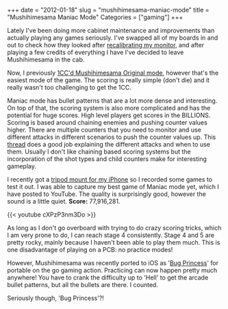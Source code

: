 +++
date = "2012-01-18"
slug = "mushihimesama-maniac-mode"
title = "Mushihimesama Maniac Mode"
Categories = ["gaming"]
+++

Lately I've been doing more cabinet maintenance and improvements than actually playing any games seriously. I've swapped all of my boards in and out to check how they looked after [recalibrating my monitor](/posts/astro-city-monitor-calibration/), and after playing a few credits of everything I have I've decided to leave Mushihimesama in the cab.

Now, I previously [1CC'd Mushihimesama Original mode](/posts/mushihimesama-1cc/), however that's the easiest mode of the game. The scoring is really simple (don't die) and it really wasn't too challenging to get the 1CC. 

Maniac mode has bullet patterns that are a lot more dense and interesting. On top of that, the scoring system is also more complicated and has the potential for huge scores. High level players get scores in the BILLIONS. Scoring is based around chaining enemies and pushing counter values higher. There are multiple counters that you need to monitor and use different attacks in different scenarios to push the counter values up. This [thread](http://www.cave-stg.com/forum/index.php?topic=4.msg4#msg4) does a good job explaining the different attacks and when to use them. Usually I don't like chaining based scoring systems but the incorporation of the shot types and child counters make for interesting gameplay.

I recently got a [tripod mount for my iPhone](http://www.amazon.com/Studio-Neat-Tripod-Mount-iPhone/dp/B0052G679K/ref=sr_1_1?ie=UTF8&qid=1326918775&sr=8-1) so I recorded some games to test it out. I was able to capture my best game of Maniac mode yet, which I have posted to YouTube. The quality is surprisingly good, however the sound is a little quiet. **Score:** 77,916,281.

{{< youtube cXPzP3nm3Do  >}}

As long as I don't go overboard with trying to do crazy scoring tricks, which I am very prone to do, I can reach stage 4 consistently. Stage 4 and 5 are pretty rocky, mainly because I haven't been able to play them much. This is one disadvantage of playing on a PCB: no practice modes!

However, Mushihimesama was recently ported to iOS as '[Bug Princess](http://itunes.apple.com/us/app/bug-princess/id455202208?mt=8)' for portable on the go gaming action. Practicing can now happen pretty much anywhere! You have to crank the difficulty up to 'Hell' to get the arcade bullet patterns, but all the bullets are there. I counted.

Seriously though, 'Bug Princess'?!
